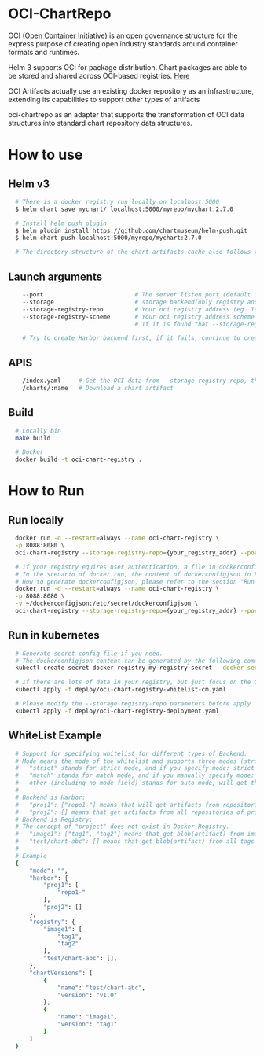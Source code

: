 # OCI-ChartRepo
OCI [(Open Container Initiative)](https://opencontainers.org/) is an open governance structure for the express purpose of creating open industry standards around container formats and runtimes.

Helm 3 supports OCI for package distribution. Chart packages are able to be stored and shared across OCI-based registries. [Here](https://helm.sh/docs/topics/registries/)

OCI Artifacts actually use an existing docker repository as an infrastructure, extending its capabilities to support other types of artifacts

oci-chartrepo as an adapter that supports the transformation of OCI data structures into standard chart repository data structures.

# How to use
## Helm v3
```sh
  # There is a docker registry run locally on localhost:5000
  $ helm chart save mychart/ localhost:5000/myrepo/mychart:2.7.0

  # Install helm push plugin
  $ helm plugin install https://github.com/chartmuseum/helm-push.git
  $ helm chart push localhost:5000/myrepo/mychart:2.7.0

  # The directory structure of the chart artifacts cache also follows the OCI Image specification, you can see the mediaType in index.json is `application/vnd.oci.image.manifest.v1+json`
```

## Launch arguments
```sh
    --port                          # The server listen port (default is 8080)
    --storage                       # storage backend(only registry and harbor for now)
    --storage-registry-repo         # Your oci registry address (eg. 192.168.0.1:5000 or harbor.example.io)
    --storage-registry-scheme       # Your oci registry address scheme (HTTP or HTTPS), default is empty means that the scheme will be automatically determined. 
                                    # If it is found that --storage-registry-repo is a harbor v2+, it will automatically HTTPS, the value setting is invalid.

    # Try to create Harbor backend first, if it fails, continue to create Registry backend.
```

## APIS
```sh
    /index.yaml     # Get the OCI data from --storage-registry-repo, then transform them into standard chart repository data structures.
    /charts/:name   # Download a chart artifact
```

## Build
```sh
  # Locally bin
  make build

  # Docker
  docker build -t oci-chart-registry .
```

# How to Run
## Run locally
```sh
  docker run -d --restart=always --name oci-chart-registry \
  -p 8088:8080 \
  oci-chart-registry --storage-registry-repo={your_registry_addr} --port=8080

  # If your registry equires user authentication, a file in dockerconfigjson(kubernetes secret type) format needs to be mounted into container /etc/secret/dockerconfigjson
  # In the scenario of docker run, the content of dockerconfigjson in kubernetes secret needs to be base64 decoded, and then stored it into the ~/dockerconfigjson file
  # How to generate dockerconfigjson, please refer to the section "Run in kubernetes"
  docker run -d --restart=always --name oci-chart-registry \
  -p 8088:8080 \
  -v ~/dockerconfigjson:/etc/secret/dockerconfigjson \
  oci-chart-registry --storage-registry-repo={your_registry_addr} --port=8080
```

## Run in kubernetes
```sh
  # Generate secret config file if you need.
  # The dockerconfigjson content can be generated by the following command：
  kubectl create secret docker-registry my-registry-secret --docker-server=DOCKER_REGISTRY_SERVER --docker-username=DOCKER_USER --docker-password=DOCKER_PASSWORD --docker-email=DOCKER_EMAIL

  # If there are lots of data in your registry, but just focus on the OCI related data, you can mount the whitelist.conf into the container.
  kubectl apply -f deploy/oci-chart-registry-whitelist-cm.yaml

  # Please modify the --storage-registry-repo parameters before apply
  kubectl apply -f deploy/oci-chart-registry-deployment.yaml
```

## WhiteList Example
```sh
  # Support for specifying whitelist for different types of Backend.
  # Mode means the mode of the whitelist and supports three modes (strict, match, auto).
  #   "strict" stands for strict mode, and if you specify mode: strict manually in the whitelist, the contents of the chartVersions in the whitelist will be loaded directly.
  #   "match" stands for match mode, and if you manually specify mode: match in the whitelist, the contents of harbor or registry in the whitelist will be loaded directly.
  #   other (including no mode field) stands for auto mode, will get the chartVersions from ProductBase(a CRD resource of ACP) first, and automatically sets mode to "strict", failing which automatically sets mode to "match".
  #
  # Backend is Harbor:
  #   "proj1": ["repo1-"] means that will get artifacts from repositories of proj1(Project), the names of these repositories can match the string "repo1-";
  #   "proj2": [] means that get artifacts from all repositories of proj2(Project).
  # Backend is Registry:
  # The concept of "project" does not exist in Docker Registry.
  #   "image1": ["tag1", "tag2"] means that get blob(artifact) from image1:tag1 and image1:tag2;
  #   "test/chart-abc": [] means that get blob(artifact) from all tags of the image whose name is specified as the "test/chart-abc" string.
  #
  # Example
  {
      "mode": "",
      "harbor": {
          "proj1": [
              "repo1-"
          ],
          "proj2": []
      },
      "registry": {
          "image1": [
              "tag1",
              "tag2"
          ],
          "test/chart-abc": [],
      },
      "chartVersions": [
          {
              "name": "test/chart-abc",
              "version": "v1.0"
          },
          {
              "name": "image1",
              "version": "tag1"
          }
      ]
  }
```
